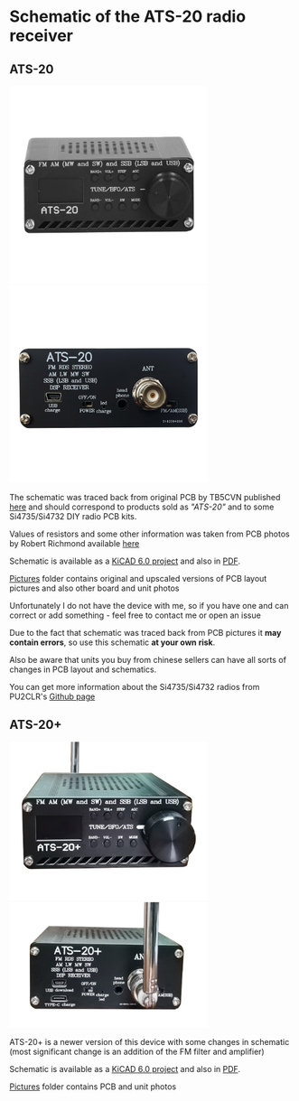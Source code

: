 # Schematic of the ATS-20 radio receiver

## ATS-20

<img src="/ATS-20/Pictures/ATS-20_front.jpeg" data-canonical-src="/ATS-20/Pictures/ATS-20_front.jpeg" style="object-fit:contain; width:350px;"/><img src="/ATS-20/Pictures/ATS-20_back.jpg" data-canonical-src="/ATS-20/Pictures/ATS-20_back.jpg" style="object-fit:contain; width:350px;"/>

The schematic was traced back from original PCB by TB5CVN published [here](https://www.pcbway.com/project/shareproject/SI4732_SSB_AM_FM_HAM_RADIO.html) and should correspond to products sold as *"ATS-20"* and to some Si4735/Si4732 DIY radio PCB kits.

Values of resistors and some other information was taken from PCB photos by Robert Richmond available [here](https://swling.com/blog/2021/05/si473x-receiver-firmware-update-and-internal-photos/)

Schematic is available as a [KiCAD 6.0 project](/ATS-20/ATS-20_TB5CVN_Trace) and also in [PDF](/ATS-20/ATS-20_Schematic.pdf).

[Pictures](/ATS-20/Pictures) folder contains original and upscaled versions of PCB layout pictures and also other board and unit photos

Unfortunately I do not have the device with me, so if you have one and can correct or add something - feel free to contact me or open an issue

Due to the fact that schematic was traced back from PCB pictures it **may contain errors**, so use this schematic **at your own risk**.

Also be aware that units you buy from chinese sellers can have all sorts of changes in PCB layout and schematics. 

You can get more information about the Si4735/Si4732 radios from PU2CLR's [Github page](https://github.com/pu2clr/SI4735)

## ATS-20+

<img src="/ATS-20%2B/Pictures/ATS-20+_front.jpg" data-canonical-src="/ATS-20%2B/Pictures/ATS-20+_front.jpg" style="object-fit:contain; width:350px;"/><img src="/ATS-20%2B/Pictures/ATS-20+_back.jpg" data-canonical-src="/ATS-20%2B/Pictures/ATS-20+_back.jpg" style="object-fit:contain; width:350px;"/>

ATS-20+ is a newer version of this device with some changes in schematic (most significant change is an addition of the FM filter and amplifier)

Schematic is available as a [KiCAD 6.0 project](/ATS-20/ATS-20_Plus_Trace) and also in [PDF](/ATS-20%2B/ATS-20_Plus_Schematic.pdf).

[Pictures](/ATS-20/Pictures) folder contains PCB and unit photos
